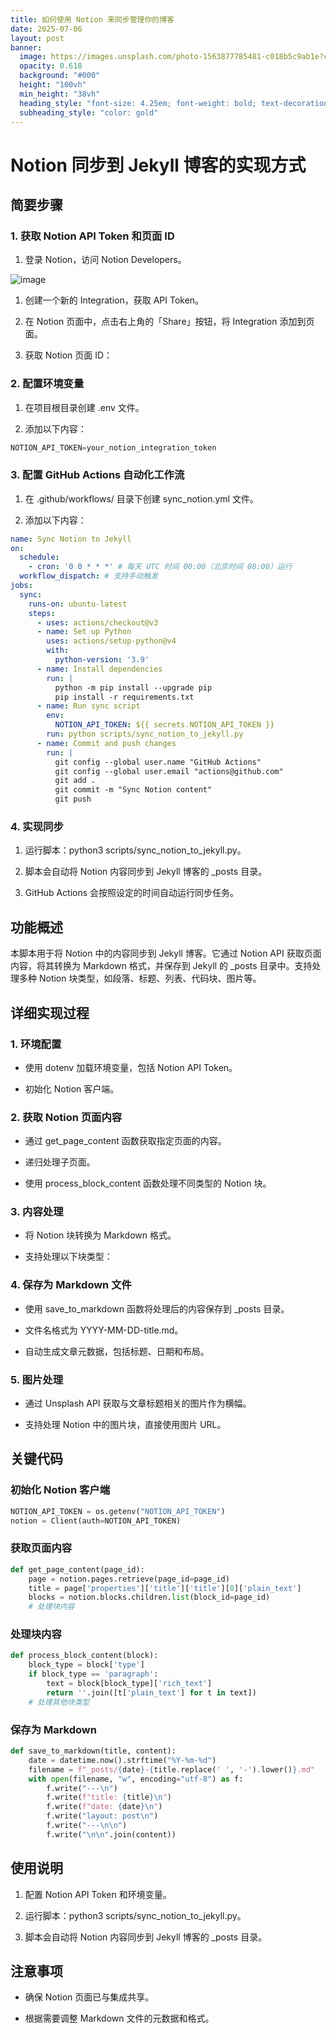 ```yaml
---
title: 如何使用 Notion 来同步管理你的博客
date: 2025-07-06
layout: post
banner:
  image: https://images.unsplash.com/photo-1563877785481-c018b5c9ab1e?crop=entropy&cs=tinysrgb&fit=max&fm=jpg&ixid=M3w2OTIwMzJ8MHwxfHJhbmRvbXx8fHx8fHx8fDE3NTE4MTkxNTJ8&ixlib=rb-4.1.0&q=80&w=1080
  opacity: 0.618
  background: "#000"
  height: "100vh"
  min_height: "38vh"
  heading_style: "font-size: 4.25em; font-weight: bold; text-decoration: underline"
  subheading_style: "color: gold"
---
```


# Notion 同步到 Jekyll 博客的实现方式

## 简要步骤

### 1. 获取 Notion API Token 和页面 ID

1. 登录 Notion，访问 Notion Developers。

![image](https://prod-files-secure.s3.us-west-2.amazonaws.com/a7a0cc5a-89b9-4cda-8686-1fba0ca52f40/d19c1afe-dea5-4312-9333-786b0ba83054/image.png?X-Amz-Algorithm=AWS4-HMAC-SHA256&X-Amz-Content-Sha256=UNSIGNED-PAYLOAD&X-Amz-Credential=ASIAZI2LB4664DFEDS6M%2F20250706%2Fus-west-2%2Fs3%2Faws4_request&X-Amz-Date=20250706T162552Z&X-Amz-Expires=3600&X-Amz-Security-Token=IQoJb3JpZ2luX2VjEFUaCXVzLXdlc3QtMiJHMEUCIQDcyvrqxvvTHxrmwak9DVq1OuCJfeM0uWVB%2Bwu%2FrNW7owIgLOoTCZh4%2BXOYjsTrHLjZGW6nd1kmJR1M5Raj5Pcd1jMq%2FwMIXRAAGgw2Mzc0MjMxODM4MDUiDGha3791I%2Bjf2YOazyrcA3TRoMXS6o9LGLCLLCp91R4dare00aZbAcvkIUStmSlbNg77vnH5MMjdtywGOEkUC6LnJ0DdnBG1HkdK4H2OZahOfTecPLTaXu8TH%2FXcc1pjLhdF%2BY8VM8cgq%2BROq6AokBtG6DajlhG1HE711W6uJrmRIJZ1tgdSzn5GBkFbjv%2Bf6SOdHzauSAFANaUiKl0qq2NMpSpXdnpEi30WmUQUojFu2W55eB8v7Mk4qGg723S6AV2Rx9hazdRnB8tEgOEXaK98hCtT1YlVgcywYn316iG4BKgTwBy2FpiOl6LbdNIEeJENq0pd8PCN6W1XcfAUIVOO%2Bs1Y3hCfepA64Cz0IOY%2Fx9qEz47BtE7uBooVyFqgun4wPSkbeKgHe3cLeg2lwTS4C3xgKmN40UbD6a%2BBGIrTNjSIJmUWFvUSYa5L9j7frlboRRk7G1N8wDlLJGFPV35LWgNLmBbkVqq36XOoCyVJuuBtB4S%2BpRU9SijyMGMPA2mzmd5DiQtp0q0xTZHoZOqNq4Ezs7NhjUjHyYVBAdOnD0%2Bt24%2FvxJfQOjWlyUlE3ehno9lxyZNlU4EL4gItNNArBkfbFCvNeKwYStVCrZBy7O5vgRRjBlTdf8L3xgtzDaxYfC0JtXu%2F4FiXMJ%2FUqcMGOqUBxDT2jEUBYDaJhIx%2F654cmnQucZoFQrkyEj8C%2FVOYl1VT3vm2uDw7dy84hHIFJ5Sxhkz8%2BfWcL74nRwqZAxOnUrBdoHjncuNte4Rhub9z9tQdHLL903Ct14HfJWPGUTANf%2F3drCpcx032MzMxyfzZEmTcnmrN%2FpuoU%2FfDIbnjT4cXEQchEg4RkdNQYOY43jHqzs8zkss8defuyldjuA2%2BRbTPYbul&X-Amz-Signature=ef13d32769b5a2054ca2e03854fe680c6ebc22d6318942ecf0426f2df74853f3&X-Amz-SignedHeaders=host&x-amz-checksum-mode=ENABLED&x-id=GetObject)

1. 创建一个新的 Integration，获取 API Token。

1. 在 Notion 页面中，点击右上角的「Share」按钮，将 Integration 添加到页面。

1. 获取 Notion 页面 ID：


### 2. 配置环境变量

1. 在项目根目录创建 .env 文件。

1. 添加以下内容：

```javascript
NOTION_API_TOKEN=your_notion_integration_token
```

### 3. 配置 GitHub Actions 自动化工作流

1. 在 .github/workflows/ 目录下创建 sync_notion.yml 文件。

1. 添加以下内容：

```yaml
name: Sync Notion to Jekyll
on:
  schedule:
    - cron: '0 0 * * *' # 每天 UTC 时间 00:00（北京时间 08:00）运行
  workflow_dispatch: # 支持手动触发
jobs:
  sync:
    runs-on: ubuntu-latest
    steps:
      - uses: actions/checkout@v3
      - name: Set up Python
        uses: actions/setup-python@v4
        with:
          python-version: '3.9'
      - name: Install dependencies
        run: |
          python -m pip install --upgrade pip
          pip install -r requirements.txt
      - name: Run sync script
        env:
          NOTION_API_TOKEN: ${{ secrets.NOTION_API_TOKEN }}
        run: python scripts/sync_notion_to_jekyll.py
      - name: Commit and push changes
        run: |
          git config --global user.name "GitHub Actions"
          git config --global user.email "actions@github.com"
          git add .
          git commit -m "Sync Notion content"
          git push
```

### 4. 实现同步

1. 运行脚本：python3 scripts/sync_notion_to_jekyll.py。

1. 脚本会自动将 Notion 内容同步到 Jekyll 博客的 _posts 目录。

1. GitHub Actions 会按照设定的时间自动运行同步任务。

## 功能概述

本脚本用于将 Notion 中的内容同步到 Jekyll 博客。它通过 Notion API 获取页面内容，将其转换为 Markdown 格式，并保存到 Jekyll 的 _posts 目录中。支持处理多种 Notion 块类型，如段落、标题、列表、代码块、图片等。

## 详细实现过程

### 1. 环境配置

- 使用 dotenv 加载环境变量，包括 Notion API Token。

- 初始化 Notion 客户端。

### 2. 获取 Notion 页面内容

- 通过 get_page_content 函数获取指定页面的内容。

- 递归处理子页面。

- 使用 process_block_content 函数处理不同类型的 Notion 块。

### 3. 内容处理

- 将 Notion 块转换为 Markdown 格式。

- 支持处理以下块类型：


### 4. 保存为 Markdown 文件

- 使用 save_to_markdown 函数将处理后的内容保存到 _posts 目录。

- 文件名格式为 YYYY-MM-DD-title.md。

- 自动生成文章元数据，包括标题、日期和布局。

### 5. 图片处理

- 通过 Unsplash API 获取与文章标题相关的图片作为横幅。

- 支持处理 Notion 中的图片块，直接使用图片 URL。

## 关键代码

### 初始化 Notion 客户端

```python
NOTION_API_TOKEN = os.getenv("NOTION_API_TOKEN")
notion = Client(auth=NOTION_API_TOKEN)
```

### 获取页面内容

```python
def get_page_content(page_id):
    page = notion.pages.retrieve(page_id=page_id)
    title = page['properties']['title']['title'][0]['plain_text']
    blocks = notion.blocks.children.list(block_id=page_id)
    # 处理块内容
```

### 处理块内容

```python
def process_block_content(block):
    block_type = block['type']
    if block_type == 'paragraph':
        text = block[block_type]['rich_text']
        return ''.join([t['plain_text'] for t in text])
    # 处理其他块类型
```

### 保存为 Markdown

```python
def save_to_markdown(title, content):
    date = datetime.now().strftime("%Y-%m-%d")
    filename = f"_posts/{date}-{title.replace(' ', '-').lower()}.md"
    with open(filename, "w", encoding="utf-8") as f:
        f.write("---\n")
        f.write(f"title: {title}\n")
        f.write(f"date: {date}\n")
        f.write("layout: post\n")
        f.write("---\n\n")
        f.write("\n\n".join(content))
```

## 使用说明

1. 配置 Notion API Token 和环境变量。

1. 运行脚本：python3 scripts/sync_notion_to_jekyll.py。

1. 脚本会自动将 Notion 内容同步到 Jekyll 博客的 _posts 目录。

## 注意事项

- 确保 Notion 页面已与集成共享。

- 根据需要调整 Markdown 文件的元数据和格式。